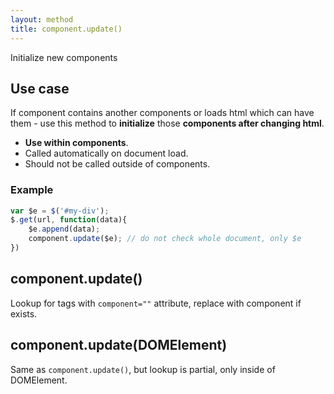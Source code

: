 ```yaml
---
layout: method
title: component.update()
---
```


Initialize new components

## Use case

If component contains another components or loads html which can have them - use this method to **initialize** those **components after changing html**.

* **Use within components**.
* Called automatically on document load.
* Should not be called outside of components.

### Example

```js
var $e = $('#my-div');
$.get(url, function(data){
	$e.append(data);
	component.update($e); // do not check whole document, only $e
})
```

## component.update()

Lookup for tags with `component=""` attribute, replace with component if exists.

## component.update(DOMElement)

Same as `component.update()`, but lookup is partial, only inside of DOMElement.
